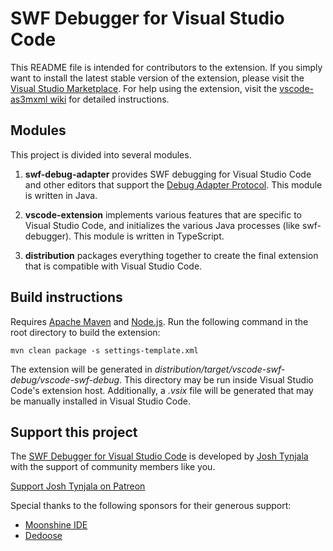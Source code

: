 # SWF Debugger for Visual Studio Code

This README file is intended for contributors to the extension. If you simply want to install the latest stable version of the extension, please visit the [Visual Studio Marketplace](https://marketplace.visualstudio.com/items?itemName=bowlerhatllc.vscode-swf-debug). For help using the extension, visit the [vscode-as3mxml wiki](https://github.com/BowlerHatLLC/vscode-as3mxml/wiki) for detailed instructions.

## Modules

This project is divided into several modules.

1. **swf-debug-adapter** provides SWF debugging for Visual Studio Code and other editors that support the [Debug Adapter Protocol](https://microsoft.github.io/debug-adapter-protocol/). This module is written in Java.

1. **vscode-extension** implements various features that are specific to Visual Studio Code, and initializes the various Java processes (like swf-debugger). This module is written in TypeScript.

1. **distribution** packages everything together to create the final extension that is compatible with Visual Studio Code.

## Build instructions

Requires [Apache Maven](https://maven.apache.org/) and [Node.js](https://nodejs.org/). Run the following command in the root directory to build the extension:

```
mvn clean package -s settings-template.xml
```

The extension will be generated in _distribution/target/vscode-swf-debug/vscode-swf-debug_. This directory may be run inside Visual Studio Code's extension host. Additionally, a _.vsix_ file will be generated that may be manually installed in Visual Studio Code.

## Support this project

The [SWF Debugger for Visual Studio Code](https://marketplace.visualstudio.com/items?itemName=bowlerhatllc.vscode-swf-debug) is developed by [Josh Tynjala](http://patreon.com/josht) with the support of community members like you.

[Support Josh Tynjala on Patreon](http://patreon.com/josht)

Special thanks to the following sponsors for their generous support:

- [Moonshine IDE](http://moonshine-ide.com/)
- [Dedoose](https://www.dedoose.com/)
